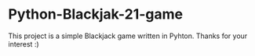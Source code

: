 # Python-Blackjak-21-game
This project is a simple Blackjack game written in Pyhton. Thanks for your interest :)
